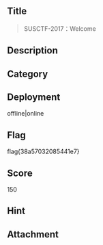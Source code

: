 ## Title
>  SUSCTF-2017：Welcome

## Description


## Category

## Deployment

offline|online                                        

## Flag

flag{38a57032085441e7}

## Score

150

## Hint

## Attachment


